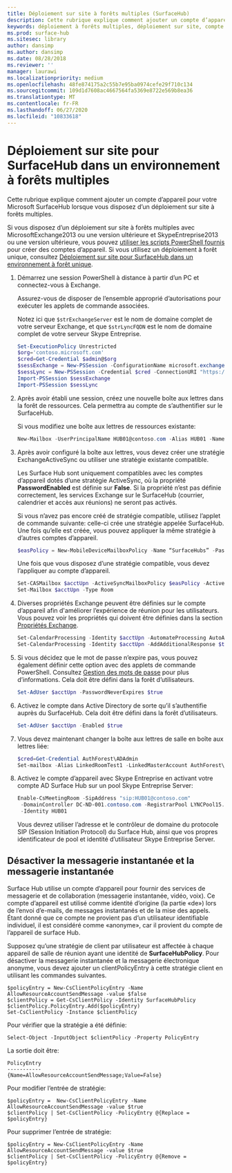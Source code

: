 ```yaml
---
title: Déploiement sur site à forêts multiples (SurfaceHub)
description: Cette rubrique explique comment ajouter un compte d’appareil pour votre Microsoft SurfaceHub lorsque vous disposez d’un déploiement sur site à forêts multiples.
keywords: déploiement à forêts multiples, déploiement sur site, compte d’appareil, SurfaceHub
ms.prod: surface-hub
ms.sitesec: library
author: dansimp
ms.author: dansimp
ms.date: 08/28/2018
ms.reviewer: ''
manager: laurawi
ms.localizationpriority: medium
ms.openlocfilehash: 48fe874175a2c55b7e95ba0974cefe29f710c134
ms.sourcegitcommit: 109d1d7608ac4667564fa5369e8722e569b8ea36
ms.translationtype: MT
ms.contentlocale: fr-FR
ms.lasthandoff: 06/27/2020
ms.locfileid: "10833618"
---
```

# Déploiement sur site pour SurfaceHub dans un environnement à forêts multiples


Cette rubrique explique comment ajouter un compte d’appareil pour votre Microsoft SurfaceHub lorsque vous disposez d’un déploiement sur site à forêts multiples.

Si vous disposez d’un déploiement sur site à forêts multiples avec MicrosoftExchange2013 ou une version ultérieure et SkypeEntreprise2013 ou une version ultérieure, vous pouvez [utiliser les scripts PowerShell fournis](appendix-a-powershell-scripts-for-surface-hub.md#create-on-premises-ps-scripts) pour créer des comptes d’appareil. Si vous utilisez un déploiement à forêt unique, consultez [Déploiement sur site pour SurfaceHub dans un environnement à forêt unique](on-premises-deployment-surface-hub-device-accounts.md).

1.  Démarrez une session PowerShell à distance à partir d’un PC et connectez-vous à Exchange.

    Assurez-vous de disposer de l’ensemble approprié d’autorisations pour exécuter les applets de commande associées.

    Notez ici que `$strExchangeServer` est le nom de domaine complet de votre serveur Exchange, et que `$strLyncFQDN` est le nom de domaine complet de votre serveur Skype Entreprise.

    ```PowerShell
    Set-ExecutionPolicy Unrestricted
    $org='contoso.microsoft.com'
    $cred=Get-Credential $admin@$org
    $sessExchange = New-PSSession -ConfigurationName microsoft.exchange -Credential $cred -AllowRedirection -Authentication Kerberos -ConnectionUri "http://$strExchangeServer/powershell" -WarningAction SilentlyContinue
    $sessLync = New-PSSession -Credential $cred -ConnectionURI "https://$strLyncFQDN/OcsPowershell" -AllowRedirection -WarningAction SilentlyContinue
    Import-PSSession $sessExchange
    Import-PSSession $sessLync
    ```

2.  Après avoir établi une session, créez une nouvelle boîte aux lettres dans la forêt de ressources. Cela permettra au compte de s’authentifier sur le SurfaceHub.

    Si vous modifiez une boîte aux lettres de ressources existante:

    ```PowerShell
    New-Mailbox -UserPrincipalName HUB01@contoso.com -Alias HUB01 -Name "Hub-01"
    ```

3.  Après avoir configuré la boîte aux lettres, vous devez créer une stratégie ExchangeActiveSync ou utiliser une stratégie existante compatible.

    Les Surface Hub sont uniquement compatibles avec les comptes d’appareil dotés d’une stratégie ActiveSync, où la propriété **PasswordEnabled** est définie sur **False**. Si la propriété n’est pas définie correctement, les services Exchange sur le SurfaceHub (courrier, calendrier et accès aux réunions) ne seront pas activés.

    Si vous n’avez pas encore créé de stratégie compatible, utilisez l’applet de commande suivante: celle-ci crée une stratégie appelée SurfaceHub. Une fois qu’elle est créée, vous pouvez appliquer la même stratégie à d’autres comptes d’appareil.

    ```PowerShell
    $easPolicy = New-MobileDeviceMailboxPolicy -Name “SurfaceHubs” -PasswordEnabled $false
    ```

    Une fois que vous disposez d’une stratégie compatible, vous devez l’appliquer au compte d’appareil. 

    ```PowerShell
    Set-CASMailbox $acctUpn -ActiveSyncMailboxPolicy $easPolicy -ActiveSyncEnabled $true
    Set-Mailbox $acctUpn -Type Room
    ```

4.  Diverses propriétés Exchange peuvent être définies sur le compte d’appareil afin d'améliorer l’expérience de réunion pour les utilisateurs. Vous pouvez voir les propriétés qui doivent être définies dans la section [Propriétés Exchange](exchange-properties-for-surface-hub-device-accounts.md).

    ```PowerShell
    Set-CalendarProcessing -Identity $acctUpn -AutomateProcessing AutoAccept -AddOrganizerToSubject $false –AllowConflicts $false –DeleteComments $false -DeleteSubject $false -RemovePrivateProperty $false
    Set-CalendarProcessing -Identity $acctUpn -AddAdditionalResponse $true -AdditionalResponse "This is a Surface Hub room!"
    ```

5.  Si vous décidez que le mot de passe n’expire pas, vous pouvez également définir cette option avec des applets de commande PowerShell. Consultez [Gestion des mots de passe](password-management-for-surface-hub-device-accounts.md) pour plus d’informations. Cela doit être défini dans la forêt d’utilisateurs.

    ```PowerShell
    Set-AdUser $acctUpn -PasswordNeverExpires $true
    ```

6.  Activez le compte dans Active Directory de sorte qu’il s’authentifie auprès du SurfaceHub. Cela doit être défini dans la forêt d’utilisateurs.

    ```PowerShell
    Set-AdUser $acctUpn -Enabled $true
    ```

6. Vous devez maintenant changer la boîte aux lettres de salle en boîte aux lettres liée:

    ```PowerShell
    $cred=Get-Credential AuthForest\ADAdmin
    Set-mailbox -Alias LinkedRoomTest1 -LinkedMasterAccount AuthForest\LinkedRoomTest1 -LinkedDomainController AuthForest-4939.AuthForest.extest.contoso.com -Name LinkedRoomTest1 -LinkedCredential $cred -Identity LinkedRoomTest1
    ```

7.  Activez le compte d’appareil avec Skype Entreprise en activant votre compte AD Surface Hub sur un pool Skype Entreprise Server:

    ```PowerShell
    Enable-CsMeetingRoom -SipAddress "sip:HUB01@contoso.com"
     -DomainController DC-ND-001.contoso.com -RegistrarPool LYNCPool15.contoso.com
     -Identity HUB01
    ```

    Vous devrez utiliser l’adresse et le contrôleur de domaine du protocole SIP (Session Initiation Protocol) du Surface Hub, ainsi que vos propres identificateur de pool et identité d’utilisateur Skype Entreprise Server.


## Désactiver la messagerie instantanée et la messagerie instantanée



Surface Hub utilise un compte d’appareil pour fournir des services de messagerie et de collaboration (messagerie instantanée, vidéo, voix). Ce compte d’appareil est utilisé comme identité d’origine (la partie «de») lors de l’envoi d’e-mails, de messages instantanés et de la mise des appels. Étant donné que ce compte ne provient pas d’un utilisateur identifiable individuel, il est considéré comme «anonyme», car il provient du compte de l’appareil de surface Hub.  

Supposez qu’une stratégie de client par utilisateur est affectée à chaque appareil de salle de réunion ayant une identité de **SurfaceHubPolicy**. Pour désactiver la messagerie instantanée et la messagerie électronique anonyme, vous devez ajouter un clientPolicyEntry à cette stratégie client en utilisant les commandes suivantes.

```
$policyEntry = New-CsClientPolicyEntry -Name AllowResourceAccountSendMessage -value $false
$clientPolicy = Get-CsClientPolicy -Identity SurfaceHubPolicy
$clientPolicy.PolicyEntry.Add($policyEntry)
Set-CsClientPolicy -Instance $clientPolicy
```

Pour vérifier que la stratégie a été définie:

```
Select-Object -InputObject $clientPolicy -Property PolicyEntry
```

La sortie doit être:

```
PolicyEntry
-----------
{Name=AllowResourceAccountSendMessage;Value=False}
```
    
    
Pour modifier l’entrée de stratégie:

```
$policyEntry =  New-CsClientPolicyEntry -Name AllowResourceAccountSendMessage -value $true
$clientPolicy | Set-CsClientPolicy -PolicyEntry @{Replace = $policyEntry}
``` 
    
Pour supprimer l’entrée de stratégie:

```
$policyEntry = New-CsClientPolicyEntry -Name AllowResourceAccountSendMessage -value $true
$clientPolicy | Set-CsClientPolicy -PolicyEntry @{Remove = $policyEntry}
```
 





